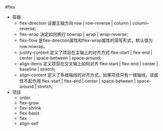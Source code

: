 #flex
* 容器
  * flex-direction    设置主轴方向  row | row-reverse | column | column-reverse;
  * flex-wrap         决定如何换行  nowrap | wrap | wrap-reverse; 
  * flex-flow         是flex-direction属性和flex-wrap属性的简写形式，默认值为 row nowrap。
  * justify-content   定义了项目在主轴上的对齐方式  flex-start | flex-end | center | space-between | space-around;
  * align-items       定义项目在交叉轴上如何对齐   flex-start | flex-end | center | baseline | stretch;
  * align-content     定义了多根轴线的对齐方式。如果项目只有一根轴线，该属性不起作用 flex-start | flex-end | center | space-between | space-around | stretch;
* 项目 
  * order
  * flex-grow
  * flex-shrink
  * flex-basis
  * flex
  * align-self
